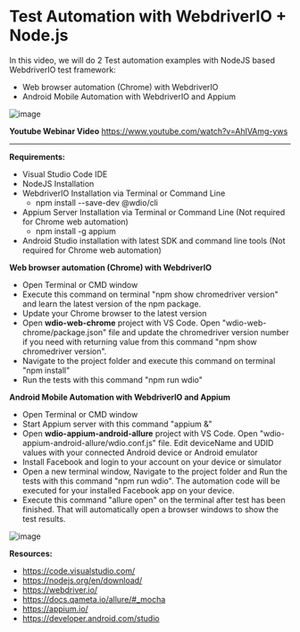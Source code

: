# Test Automation with WebdriverIO + Node.js

In this video, we will do 2 Test automation examples with NodeJS based WebdriverIO test framework:

 * Web browser automation (Chrome) with WebdriverIO
 * Android Mobile Automation with WebdriverIO and Appium

![image](https://user-images.githubusercontent.com/89974862/169085283-1797e7a1-22af-486a-9932-39c33a43d270.png)

**Youtube Webinar Video** https://www.youtube.com/watch?v=AhIVAmg-yws

***********

**Requirements:**

- Visual Studio Code IDE
- NodeJS Installation
- WebdriverIO Installation via Terminal or Command Line
  - npm install --save-dev @wdio/cli
- Appium Server Installation via Terminal or Command Line (Not required for Chrome web automation)
  - npm install -g appium  
- Android Studio installation with latest SDK and command line tools (Not required for Chrome web automation)

**Web browser automation (Chrome) with WebdriverIO**
- Open Terminal or CMD window
- Execute this command on terminal "npm show chromedriver version" and learn the latest version of the npm package.
- Update your Chrome browser to the latest version
- Open **wdio-web-chrome** project with VS Code. Open "wdio-web-chrome/package.json" file and update the chromedriver version number if you need with returning value from this command "npm show chromedriver version".
- Navigate to the project folder and execute this command on terminal "npm install"
- Run the tests with this command "npm run wdio"


**Android Mobile Automation with WebdriverIO and Appium**
- Open Terminal or CMD window
- Start Appium server with this command "appium &"
- Open **wdio-appium-android-allure** project with VS Code. Open "wdio-appium-android-allure/wdio.conf.js" file. Edit deviceName and UDID values with your connected Android device or Android emulator
- Install Facebook and login to your account on your device or simulator
- Open a new terminal window, Navigate to the project folder and Run the tests with this command "npm run wdio". The automation code will be executed for your installed Facebook app on your device.
- Execute this command "allure open" on the terminal after test has been finished. That will automatically open a browser windows to show the test results.

![image](https://user-images.githubusercontent.com/89974862/169106625-5303a18a-f72f-4146-a249-c27513eb116d.png)


**Resources:**
- https://code.visualstudio.com/
- https://nodejs.org/en/download/
- https://webdriver.io/
- https://docs.qameta.io/allure/#_mocha
- https://appium.io/
- https://developer.android.com/studio
